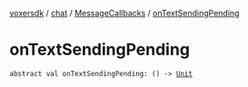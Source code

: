 [voxersdk](../../index.md) / [chat](../index.md) / [MessageCallbacks](index.md) / [onTextSendingPending](./on-text-sending-pending.md)

# onTextSendingPending

`abstract val onTextSendingPending: () -> `[`Unit`](https://kotlinlang.org/api/latest/jvm/stdlib/kotlin/-unit/index.html)